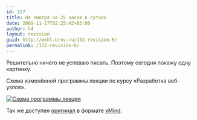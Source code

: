 ```yaml
---
id: 157
title: Не смотря на 25 часов в сутках
date: 2009-11-17T02:25:42+03:00
author: h4
layout: revision
guid: http://mkhl.brnv.ru/132-revision-6/
permalink: /132-revision-6/
---
```

Решительно ничего не успеваю писать. Поэтому сегодня покажу одну картинку.

Схема изменённой программы лекции по курсу «Разработка веб-узлов».

[<img class="alignnone size-medium wp-image" title="Схема программы лекции" src="http://mkhl.brnv.ru/wp-content/uploads/2009/10/lesson2-map-sml.png" alt="Схема программы лекции" />](http://mkhl.brnv.ru/wp-content/uploads/2009/10/lesson2-map-big.png)

Так же доступен [оригинал](http://mkhl.brnv.ru/wp-content/uploads/2009/10/dw-lesson2-mapxmind.zip) в формате [xMind](http://www.xmind.net/).